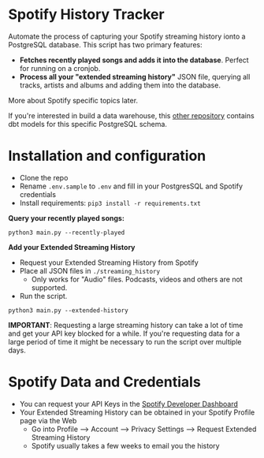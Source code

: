 # Spotify History Tracker

Automate the process of capturing your Spotify streaming history ionto a PostgreSQL database. This script has two primary features:

- **Fetches recently played songs and adds it into the database**. Perfect for running on a cronjob.
- **Process all your "extended streaming history"** JSON file, querying all tracks, artists and albums and adding them into the database.

More about Spotify specific topics later.

If you're interested in build a data warehouse, this [other repository](https://github.com/mtrentz/spotify-tracker-warehouse) contains dbt models for this specific PostgreSQL schema.

# Installation and configuration

- Clone the repo
- Rename `.env.sample` to `.env` and fill in your PostgresSQL and Spotify credentials
- Install requirements: `pip3 install -r requirements.txt`

**Query your recently played songs:**

```
python3 main.py --recently-played
```

**Add your Extended Streaming History**

- Request your Extended Streaming History from Spotify
- Place all JSON files in `./streaming_history`
  - Only works for "Audio" files. Podcasts, videos and others are not supported.
- Run the script.

```
python3 main.py --extended-history
```

**IMPORTANT**: Requesting a large streaming history can take a lot of time and get your API key blocked for a while. If you're requesting data for a large period of time it might be necessary to run the script over multiple days.

# Spotify Data and Credentials

- You can request your API Keys in the [Spotify Developer Dashboard](https://developer.spotify.com/)
- Your Extended Streaming History can be obtained in your Spotify Profile page via the Web
  - Go into Profile --> Account --> Privacy Settings --> Request Extended Streaming History
  - Spotify usually takes a few weeks to email you the history
